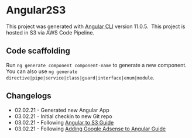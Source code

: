 # Angular2S3

This project was generated with [Angular CLI](https://github.com/angular/angular-cli) version 11.0.5.&nbsp;
This project is hosted in S3 via AWS Code Pipeline.

## Code scaffolding

Run `ng generate component component-name` to generate a new component. You can also use `ng generate directive|pipe|service|class|guard|interface|enum|module`.

## Changelogs
* 02.02.21 - Generated new Angular App
* 03.02.21 - Initial checkin to new Git repo
* 03.02.21 - Following [Angular to S3 Guide](https://indepth.dev/posts/1231/automate-angular-application-deployment-via-aws-codepipeline-2)
* 03.02.21 - Following [Adding Google Adsense to Angular Guide](https://www.ventrips.com/blog/how-to-add-google-adsense-in-angular-to-make-passive-income-online)
